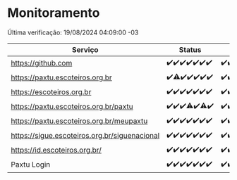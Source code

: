 # Monitoramento

Última verificação: 19/08/2024 04:09:00 -03

|Serviço|Status|Últimas 24h|
|---|---|---|
|https://github.com|<span title="2024-08-12: OK=23">✔️</span><span title="2024-08-13: OK=23">✔️</span><span title="2024-08-14: OK=23">✔️</span><span title="2024-08-15: OK=24">✔️</span><span title="2024-08-16: OK=24">✔️</span><span title="2024-08-17: OK=24">✔️</span><span title="2024-08-18: OK=7">✔️</span>|<span title="18/08/2024 05:09:00 -03 : 200">✔️</span><span title="18/08/2024 06:08:00 -03 : 200">✔️</span><span title="18/08/2024 07:08:00 -03 : 200">✔️</span><span title="18/08/2024 08:04:00 -03 : 200">✔️</span><span title="18/08/2024 09:13:00 -03 : 200">✔️</span><span title="18/08/2024 10:09:00 -03 : 200">✔️</span><span title="18/08/2024 11:07:00 -03 : 200">✔️</span><span title="18/08/2024 12:06:00 -03 : 200">✔️</span><span title="18/08/2024 13:07:00 -03 : 200">✔️</span><span title="18/08/2024 14:04:00 -03 : 200">✔️</span><span title="18/08/2024 15:08:00 -03 : 200">✔️</span><span title="18/08/2024 16:05:00 -03 : 200">✔️</span><span title="18/08/2024 17:07:00 -03 : 200">✔️</span><span title="18/08/2024 18:05:00 -03 : 200">✔️</span><span title="18/08/2024 19:07:00 -03 : 200">✔️</span><span title="18/08/2024 20:07:00 -03 : 200">✔️</span><span title="18/08/2024 21:36:00 -03 : 200">✔️</span><span title="18/08/2024 23:01:00 -03 : 200">✔️</span><span title="19/08/2024 00:08:00 -03 : 200">✔️</span><span title="19/08/2024 01:09:00 -03 : 200">✔️</span><span title="19/08/2024 02:07:00 -03 : 200">✔️</span><span title="19/08/2024 03:11:00 -03 : 200">✔️</span><span title="19/08/2024 04:09:00 -03 : 200">✔️</span>|
|https://paxtu.escoteiros.org.br|<span title="2024-08-12: OK=23">✔️</span><span title="2024-08-13: OK=22, Falhas=1">⚠️</span><span title="2024-08-14: OK=23">✔️</span><span title="2024-08-15: OK=24">✔️</span><span title="2024-08-16: OK=24">✔️</span><span title="2024-08-17: OK=24">✔️</span><span title="2024-08-18: OK=7">✔️</span>|<span title="18/08/2024 05:09:00 -03 : 200">✔️</span><span title="18/08/2024 06:08:00 -03 : 200">✔️</span><span title="18/08/2024 07:08:00 -03 : 200">✔️</span><span title="18/08/2024 08:04:00 -03 : 200">✔️</span><span title="18/08/2024 09:13:00 -03 : 200">✔️</span><span title="18/08/2024 10:09:00 -03 : 200">✔️</span><span title="18/08/2024 11:07:00 -03 : 200">✔️</span><span title="18/08/2024 12:06:00 -03 : 200">✔️</span><span title="18/08/2024 13:07:00 -03 : 200">✔️</span><span title="18/08/2024 14:04:00 -03 : 200">✔️</span><span title="18/08/2024 15:08:00 -03 : 200">✔️</span><span title="18/08/2024 16:05:00 -03 : 200">✔️</span><span title="18/08/2024 17:07:00 -03 : 200">✔️</span><span title="18/08/2024 18:05:00 -03 : 200">✔️</span><span title="18/08/2024 19:07:00 -03 : 200">✔️</span><span title="18/08/2024 20:07:00 -03 : 200">✔️</span><span title="18/08/2024 21:36:00 -03 : 200">✔️</span><span title="18/08/2024 23:01:00 -03 : 200">✔️</span><span title="19/08/2024 00:08:00 -03 : 200">✔️</span><span title="19/08/2024 01:09:00 -03 : 200">✔️</span><span title="19/08/2024 02:07:00 -03 : 200">✔️</span><span title="19/08/2024 03:11:00 -03 : 200">✔️</span><span title="19/08/2024 04:09:00 -03 : 200">✔️</span>|
|https://escoteiros.org.br|<span title="2024-08-12: OK=23">✔️</span><span title="2024-08-13: OK=23">✔️</span><span title="2024-08-14: OK=23">✔️</span><span title="2024-08-15: OK=24">✔️</span><span title="2024-08-16: OK=24">✔️</span><span title="2024-08-17: OK=24">✔️</span><span title="2024-08-18: OK=7">✔️</span>|<span title="18/08/2024 05:09:00 -03 : 200">✔️</span><span title="18/08/2024 06:08:00 -03 : 200">✔️</span><span title="18/08/2024 07:08:00 -03 : 200">✔️</span><span title="18/08/2024 08:04:00 -03 : 200">✔️</span><span title="18/08/2024 09:13:00 -03 : 200">✔️</span><span title="18/08/2024 10:09:00 -03 : 200">✔️</span><span title="18/08/2024 11:07:00 -03 : 200">✔️</span><span title="18/08/2024 12:06:00 -03 : 200">✔️</span><span title="18/08/2024 13:07:00 -03 : 200">✔️</span><span title="18/08/2024 14:04:00 -03 : 200">✔️</span><span title="18/08/2024 15:08:00 -03 : 200">✔️</span><span title="18/08/2024 16:05:00 -03 : 200">✔️</span><span title="18/08/2024 17:07:00 -03 : 200">✔️</span><span title="18/08/2024 18:05:00 -03 : 200">✔️</span><span title="18/08/2024 19:07:00 -03 : 200">✔️</span><span title="18/08/2024 20:07:00 -03 : 200">✔️</span><span title="18/08/2024 21:36:00 -03 : 200">✔️</span><span title="18/08/2024 23:01:00 -03 : 200">✔️</span><span title="19/08/2024 00:08:00 -03 : 200">✔️</span><span title="19/08/2024 01:09:00 -03 : 200">✔️</span><span title="19/08/2024 02:07:00 -03 : 200">✔️</span><span title="19/08/2024 03:11:00 -03 : 200">✔️</span><span title="19/08/2024 04:09:00 -03 : 200">✔️</span>|
|https://paxtu.escoteiros.org.br/paxtu|<span title="2024-08-12: OK=23">✔️</span><span title="2024-08-13: OK=23">✔️</span><span title="2024-08-14: OK=23">✔️</span><span title="2024-08-15: OK=23, Falhas=1">⚠️</span><span title="2024-08-16: OK=24">✔️</span><span title="2024-08-17: OK=23, Falhas=1">⚠️</span><span title="2024-08-18: OK=7">✔️</span>|<span title="18/08/2024 05:09:00 -03 : 200">✔️</span><span title="18/08/2024 06:08:00 -03 : 200">✔️</span><span title="18/08/2024 07:08:00 -03 : 200">✔️</span><span title="18/08/2024 08:04:00 -03 : 200">✔️</span><span title="18/08/2024 09:13:00 -03 : 200">✔️</span><span title="18/08/2024 10:09:00 -03 : 200">✔️</span><span title="18/08/2024 11:07:00 -03 : 200">✔️</span><span title="18/08/2024 12:06:00 -03 : 200">✔️</span><span title="18/08/2024 13:07:00 -03 : 200">✔️</span><span title="18/08/2024 14:04:00 -03 : 200">✔️</span><span title="18/08/2024 15:08:00 -03 : 200">✔️</span><span title="18/08/2024 16:05:00 -03 : 200">✔️</span><span title="18/08/2024 17:07:00 -03 : 200">✔️</span><span title="18/08/2024 18:05:00 -03 : 200">✔️</span><span title="18/08/2024 19:07:00 -03 : 200">✔️</span><span title="18/08/2024 20:07:00 -03 : 200">✔️</span><span title="18/08/2024 21:36:00 -03 : 200">✔️</span><span title="18/08/2024 23:01:00 -03 : 200">✔️</span><span title="19/08/2024 00:08:00 -03 : 200">✔️</span><span title="19/08/2024 01:09:00 -03 : 200">✔️</span><span title="19/08/2024 02:07:00 -03 : 200">✔️</span><span title="19/08/2024 03:11:00 -03 : 200">✔️</span><span title="19/08/2024 04:09:00 -03 : 200">✔️</span>|
|https://paxtu.escoteiros.org.br/meupaxtu|<span title="2024-08-12: OK=23">✔️</span><span title="2024-08-13: OK=23">✔️</span><span title="2024-08-14: OK=23">✔️</span><span title="2024-08-15: OK=24">✔️</span><span title="2024-08-16: OK=24">✔️</span><span title="2024-08-17: OK=24">✔️</span><span title="2024-08-18: OK=7">✔️</span>|<span title="18/08/2024 05:09:00 -03 : 200">✔️</span><span title="18/08/2024 06:08:00 -03 : 200">✔️</span><span title="18/08/2024 07:08:00 -03 : 200">✔️</span><span title="18/08/2024 08:04:00 -03 : 200">✔️</span><span title="18/08/2024 09:13:00 -03 : 200">✔️</span><span title="18/08/2024 10:09:00 -03 : 200">✔️</span><span title="18/08/2024 11:07:00 -03 : 200">✔️</span><span title="18/08/2024 12:06:00 -03 : 200">✔️</span><span title="18/08/2024 13:07:00 -03 : 200">✔️</span><span title="18/08/2024 14:04:00 -03 : 200">✔️</span><span title="18/08/2024 15:08:00 -03 : 200">✔️</span><span title="18/08/2024 16:05:00 -03 : 200">✔️</span><span title="18/08/2024 17:07:00 -03 : 200">✔️</span><span title="18/08/2024 18:05:00 -03 : 200">✔️</span><span title="18/08/2024 19:07:00 -03 : 200">✔️</span><span title="18/08/2024 20:07:00 -03 : 200">✔️</span><span title="18/08/2024 21:36:00 -03 : 200">✔️</span><span title="18/08/2024 23:01:00 -03 : 200">✔️</span><span title="19/08/2024 00:08:00 -03 : 200">✔️</span><span title="19/08/2024 01:09:00 -03 : 200">✔️</span><span title="19/08/2024 02:07:00 -03 : 200">✔️</span><span title="19/08/2024 03:11:00 -03 : 200">✔️</span><span title="19/08/2024 04:09:00 -03 : 200">✔️</span>|
|https://sigue.escoteiros.org.br/siguenacional|<span title="2024-08-12: OK=23">✔️</span><span title="2024-08-13: OK=23">✔️</span><span title="2024-08-14: OK=23">✔️</span><span title="2024-08-15: OK=24">✔️</span><span title="2024-08-16: OK=24">✔️</span><span title="2024-08-17: OK=24">✔️</span><span title="2024-08-18: OK=7">✔️</span>|<span title="18/08/2024 05:09:00 -03 : 200">✔️</span><span title="18/08/2024 06:08:00 -03 : 200">✔️</span><span title="18/08/2024 07:08:00 -03 : 200">✔️</span><span title="18/08/2024 08:04:00 -03 : 200">✔️</span><span title="18/08/2024 09:13:00 -03 : 200">✔️</span><span title="18/08/2024 10:09:00 -03 : 200">✔️</span><span title="18/08/2024 11:07:00 -03 : 200">✔️</span><span title="18/08/2024 12:06:00 -03 : 200">✔️</span><span title="18/08/2024 13:07:00 -03 : 200">✔️</span><span title="18/08/2024 14:04:00 -03 : 200">✔️</span><span title="18/08/2024 15:08:00 -03 : 200">✔️</span><span title="18/08/2024 16:05:00 -03 : 200">✔️</span><span title="18/08/2024 17:07:00 -03 : 200">✔️</span><span title="18/08/2024 18:05:00 -03 : 200">✔️</span><span title="18/08/2024 19:07:00 -03 : 200">✔️</span><span title="18/08/2024 20:07:00 -03 : 200">✔️</span><span title="18/08/2024 21:36:00 -03 : 200">✔️</span><span title="18/08/2024 23:01:00 -03 : 200">✔️</span><span title="19/08/2024 00:08:00 -03 : 200">✔️</span><span title="19/08/2024 01:09:00 -03 : 200">✔️</span><span title="19/08/2024 02:07:00 -03 : 200">✔️</span><span title="19/08/2024 03:11:00 -03 : 200">✔️</span><span title="19/08/2024 04:09:00 -03 : 200">✔️</span>|
|https://id.escoteiros.org.br/|<span title="2024-08-12: OK=23">✔️</span><span title="2024-08-13: OK=23">✔️</span><span title="2024-08-14: OK=23">✔️</span><span title="2024-08-15: OK=24">✔️</span><span title="2024-08-16: OK=24">✔️</span><span title="2024-08-17: OK=24">✔️</span><span title="2024-08-18: OK=7">✔️</span>|<span title="18/08/2024 05:09:00 -03 : 200">✔️</span><span title="18/08/2024 06:08:00 -03 : 200">✔️</span><span title="18/08/2024 07:08:00 -03 : 200">✔️</span><span title="18/08/2024 08:04:00 -03 : 200">✔️</span><span title="18/08/2024 09:13:00 -03 : 200">✔️</span><span title="18/08/2024 10:09:00 -03 : 200">✔️</span><span title="18/08/2024 11:07:00 -03 : 200">✔️</span><span title="18/08/2024 12:06:00 -03 : 200">✔️</span><span title="18/08/2024 13:07:00 -03 : 200">✔️</span><span title="18/08/2024 14:04:00 -03 : 200">✔️</span><span title="18/08/2024 15:08:00 -03 : 200">✔️</span><span title="18/08/2024 16:05:00 -03 : 200">✔️</span><span title="18/08/2024 17:07:00 -03 : 200">✔️</span><span title="18/08/2024 18:05:00 -03 : 200">✔️</span><span title="18/08/2024 19:07:00 -03 : 200">✔️</span><span title="18/08/2024 20:07:00 -03 : 200">✔️</span><span title="18/08/2024 21:36:00 -03 : 200">✔️</span><span title="18/08/2024 23:01:00 -03 : 200">✔️</span><span title="19/08/2024 00:08:00 -03 : 200">✔️</span><span title="19/08/2024 01:09:00 -03 : 200">✔️</span><span title="19/08/2024 02:07:00 -03 : 200">✔️</span><span title="19/08/2024 03:11:00 -03 : 200">✔️</span><span title="19/08/2024 04:09:00 -03 : 200">✔️</span>|
|Paxtu Login|<span title="2024-08-12: OK=23">✔️</span><span title="2024-08-13: OK=23">✔️</span><span title="2024-08-14: OK=23">✔️</span><span title="2024-08-15: OK=24">✔️</span><span title="2024-08-16: OK=24">✔️</span><span title="2024-08-17: OK=24">✔️</span><span title="2024-08-18: OK=7">✔️</span>|<span title="18/08/2024 05:09:00 -03 : 200">✔️</span><span title="18/08/2024 06:08:00 -03 : 200">✔️</span><span title="18/08/2024 07:08:00 -03 : 200">✔️</span><span title="18/08/2024 08:04:00 -03 : 200">✔️</span><span title="18/08/2024 09:13:00 -03 : 200">✔️</span><span title="18/08/2024 10:09:00 -03 : 200">✔️</span><span title="18/08/2024 11:07:00 -03 : 200">✔️</span><span title="18/08/2024 12:06:00 -03 : 200">✔️</span><span title="18/08/2024 13:07:00 -03 : 200">✔️</span><span title="18/08/2024 14:04:00 -03 : 200">✔️</span><span title="18/08/2024 15:08:00 -03 : 200">✔️</span><span title="18/08/2024 16:05:00 -03 : 200">✔️</span><span title="18/08/2024 17:07:00 -03 : 200">✔️</span><span title="18/08/2024 18:05:00 -03 : 200">✔️</span><span title="18/08/2024 19:07:00 -03 : 200">✔️</span><span title="18/08/2024 20:07:00 -03 : 200">✔️</span><span title="18/08/2024 21:36:00 -03 : 200">✔️</span><span title="18/08/2024 23:01:00 -03 : 200">✔️</span><span title="19/08/2024 00:08:00 -03 : 200">✔️</span><span title="19/08/2024 01:09:00 -03 : 200">✔️</span><span title="19/08/2024 02:07:00 -03 : 200">✔️</span><span title="19/08/2024 03:11:00 -03 : 200">✔️</span><span title="19/08/2024 04:09:00 -03 : 200">✔️</span>|
